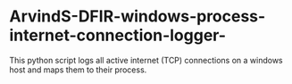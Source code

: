 # ArvindS-DFIR-windows-process-internet-connection-logger-
This python script logs all active internet (TCP) connections on a windows host and maps them to their process.
